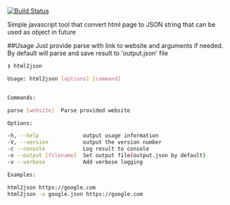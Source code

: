 [![Build Status](https://travis-ci.org/G07cha/html2json.svg?branch=master)](https://travis-ci.org/G07cha/html2json)

Simple javascript tool that convert html page to JSON string that can be used as object in future

##Usage
Just provide parse with link to website and arguments if needed. By default will parse and save result to 'output.json' file
```bash
❯ html2json

Usage: html2json [options] [command]


Commands:

parse [website]  Parse provided website

Options:

-h, --help              output usage information
-V, --version           output the version number
-c --console            Log result to console
-o --output [filename]  Set output file(output.json by default)
-v --verbose            Add verbose logging

Examples:

html2json https://google.com
html2json -o google.json https://google.com
```
